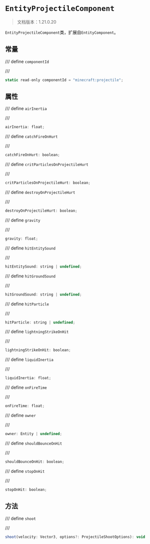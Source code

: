 # `EntityProjectileComponent`

> 文档版本：1.21.0.20

`EntityProjectileComponent`类，扩展自`EntityComponent`。

## 常量

/// define
`componentId`


///

```js
static read-only componentId = "minecraft:projectile";
```


## 属性

/// define
`airInertia`


///

```js
airInertia: float;
```


/// define
`catchFireOnHurt`


///

```js
catchFireOnHurt: boolean;
```


/// define
`critParticlesOnProjectileHurt`


///

```js
critParticlesOnProjectileHurt: boolean;
```


/// define
`destroyOnProjectileHurt`


///

```js
destroyOnProjectileHurt: boolean;
```


/// define
`gravity`


///

```js
gravity: float;
```


/// define
`hitEntitySound`


///

```js
hitEntitySound: string | undefined;
```


/// define
`hitGroundSound`


///

```js
hitGroundSound: string | undefined;
```


/// define
`hitParticle`


///

```js
hitParticle: string | undefined;
```


/// define
`lightningStrikeOnHit`


///

```js
lightningStrikeOnHit: boolean;
```


/// define
`liquidInertia`


///

```js
liquidInertia: float;
```


/// define
`onFireTime`


///

```js
onFireTime: float;
```


/// define
`owner`


///

```js
owner: Entity | undefined;
```


/// define
`shouldBounceOnHit`


///

```js
shouldBounceOnHit: boolean;
```


/// define
`stopOnHit`


///

```js
stopOnHit: boolean;
```


## 方法

/// define
`shoot`


///

```js
shoot(velocity: Vector3, options?: ProjectileShootOptions): void
```

